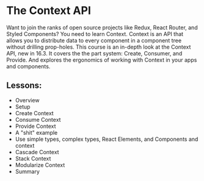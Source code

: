 # The Context API

Want to join the ranks of open source projects like Redux, React Router, and Styled Components? You need to learn Context. Context is an API that allows you to distribute data to every component in a component tree without drilling prop-holes. This course is an in-depth look at the Context API, new in 16.3. It covers the the part system: Create, Consumer, and Provide. And explores the ergonomics of working with Context in your apps and components.

## Lessons:

- Overview
- Setup
- Create Context
- Consume Context
- Provide Context
- A "shit" example
- Use simple types, complex types, React Elements, and Components and context
- Cascade Context
- Stack Context
- Modularize Context
- Summary
